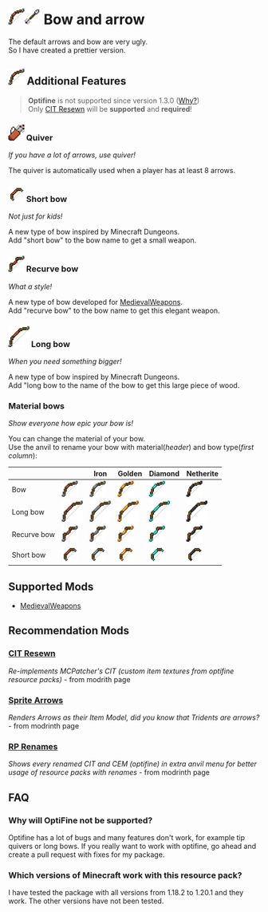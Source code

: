 # ![bow]![arrow] Bow and arrow

The default arrows and bow are very ugly.  
So I have created a prettier version.

## ![bow] Additional Features

> **Optifine** is not supported since version 1.3.0 ([Why?](#why-will-optifine-not-be-supported))  
> Only [CIT Resewn] will be **supported** and **required**!

### ![quiver] Quiver

_If you have a lot of arrows, use quiver!_

The quiver is automatically used when a player has at least 8 arrows.

### ![short_bow] Short bow

_Not just for kids!_

A new type of bow inspired by Minecraft Dungeons.  
Add "short bow" to the bow name to get a small weapon.

### ![recurve_bow] Recurve bow

_What a style!_

A new type of bow developed for [MedievalWeapons].  
Add "recurve bow" to the bow name to get this elegant weapon.

### ![long_bow] Long bow

_When you need something bigger!_

A new type of bow inspired by Minecraft Dungeons.  
Add "long bow to the name of the bow to get this large piece of wood.

### Material bows

_Show everyone how epic your bow is!_

You can change the material of your bow.  
Use the anvil to rename your bow with material(_header_) and bow type(_first column_):

|             |                | Iron                | Golden                | Diamond                | Netherite                |
| ----------- | -------------- | ------------------- | --------------------- | ---------------------- | ------------------------ |
| Bow         | ![bow]         | ![iron_bow]         | ![golden_bow]         | ![diamond_bow]         | ![netherite_bow]         |
| Long bow    | ![long_bow]    | ![iron_long_bow]    | ![golden_long_bow]    | ![diamond_long_bow]    | ![netherite_long_bow]    |
| Recurve bow | ![recurve_bow] | ![iron_recurve_bow] | ![golden_recurve_bow] | ![diamond_recurve_bow] | ![netherite_recurve_bow] |
| Short bow   | ![short_bow]   | ![iron_short_bow]   | ![golden_short_bow]   | ![diamond_short_bow]   | ![netherite_short_bow]   |

## Supported Mods

- [MedievalWeapons]

## Recommendation Mods

### [CIT Resewn]

_Re-implements MCPatcher's CIT (custom item textures from optifine resource packs)_ - from modrith page

### [Sprite Arrows](https://modrinth.com/mod/sprite-arrows)

_Renders Arrows as their Item Model, did you know that Tridents are arrows?_ - from modrinth page

### [RP Renames](https://modrinth.com/mod/rp-renames)

_Shows every renamed CIT and CEM (optifine) in extra anvil menu for better usage of resource packs with renames_ - from modrinth page

## FAQ

### Why will OptiFine not be supported?

Optifine has a lot of bugs and many features don't work, for example tip quivers or long bows.
If you really want to work with optifine, go ahead and create a pull request with fixes for my package.

### Which versions of Minecraft work with this resource pack?

I have tested the package with all versions from 1.18.2 to 1.20.1 and they work.
The other versions have not been tested.

[CIT Resewn]: https://modrinth.com/mod/cit-resewn
[MedievalWeapons]: https://modrinth.com/mod/medievalweapons

<!-- images -->

[arrow]: docs\images\arrow.png
[bow]: docs\images\bow.png
[diamond_bow]: docs\images\diamond_bow.png
[diamond_long_bow]: docs\images\diamond_long_bow.png
[diamond_recurve_bow]: docs\images\diamond_recurve_bow.png
[diamond_short_bow]: docs\images\diamond_short_bow.png
[golden_bow]: docs\images\golden_bow.png
[golden_long_bow]: docs\images\golden_long_bow.png
[golden_recurve_bow]: docs\images\golden_recurve_bow.png
[golden_short_bow]: docs\images\golden_short_bow.png
[iron_bow]: docs\images\iron_bow.png
[iron_long_bow]: docs\images\iron_long_bow.png
[iron_recurve_bow]: docs\images\iron_recurve_bow.png
[iron_short_bow]: docs\images\iron_short_bow.png
[long_bow]: docs\images\long_bow.png
[netherite_bow]: docs\images\netherite_bow.png
[netherite_long_bow]: docs\images\netherite_long_bow.png
[netherite_recurve_bow]: docs\images\netherite_recurve_bow.png
[netherite_short_bow]: docs\images\netherite_short_bow.png
[quiver]: docs\images\quiver.png
[recurve_bow]: docs\images\recurve_bow.png
[short_bow]: docs\images\short_bow.png
